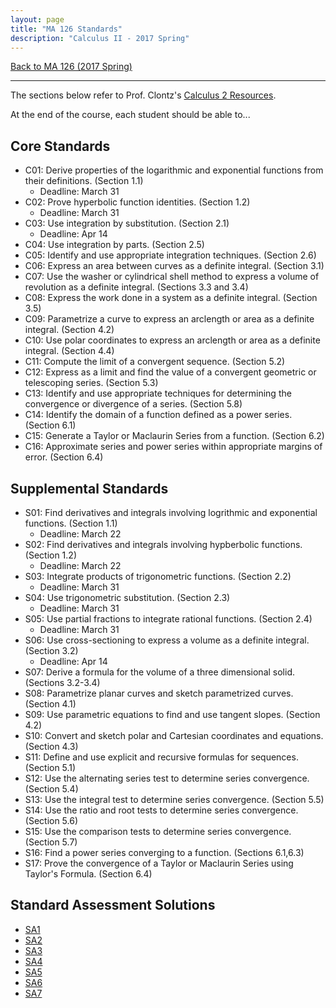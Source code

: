 ```yaml
---
layout: page
title: "MA 126 Standards"
description: "Calculus II - 2017 Spring"
---
```


[Back to MA 126 (2017 Spring)](..)

---

The sections below refer to Prof. Clontz's
[Calculus 2 Resources](/resources/calculus2/).

At the end of the course, each student should be able to...

## Core Standards

* C01: Derive properties of the logarithmic and exponential functions from their
       definitions. (Section 1.1)
    - Deadline: March 31
* C02: Prove hyperbolic function identities. (Section 1.2)
    - Deadline: March 31
* C03: Use integration by substitution. (Section 2.1)
    - Deadline: Apr 14
* C04: Use integration by parts. (Section 2.5)
* C05: Identify and use appropriate integration techniques. (Section 2.6)
* C06: Express an area between curves as a definite integral. (Section 3.1)
* C07: Use the washer or cylindrical shell method to express a volume of
       revolution as a definite integral. (Sections 3.3 and 3.4)
* C08: Express the work done in a system as a definite integral.
       (Section 3.5)
* C09: Parametrize a curve to express an arclength or area as a definite
       integral. (Section 4.2)
* C10: Use polar coordinates to express an arclength or area as a definite
       integral. (Section 4.4)
* C11: Compute the limit of a convergent sequence. (Section 5.2)
* C12: Express as a limit and find the value of a convergent geometric or
       telescoping series. (Section 5.3)
* C13: Identify and use appropriate techniques for determining the
       convergence or divergence of a series. (Section 5.8)
* C14: Identify the domain of a function defined as a power series.
       (Section 6.1)
* C15: Generate a Taylor or Maclaurin Series from a function. (Section 6.2)
* C16: Approximate series and power series within appropriate margins of error.
       (Section 6.4)

## Supplemental Standards

* S01: Find derivatives and integrals involving logrithmic and exponential
       functions. (Section 1.1)
    - Deadline: March 22
* S02: Find derivatives and integrals involving hypberbolic functions.
       (Section 1.2)
    - Deadline: March 22
* S03: Integrate products of trigonometric functions. (Section 2.2)
    - Deadline: March 31
* S04: Use trigonometric substitution. (Section 2.3)
    - Deadline: March 31
* S05: Use partial fractions to integrate rational functions.
       (Section 2.4)
    - Deadline: March 31
* S06: Use cross-sectioning to express a volume as a definite integral.
       (Section 3.2)
    - Deadline: Apr 14
* S07: Derive a formula for the volume of a three dimensional solid.
       (Sections 3.2-3.4)
* S08: Parametrize planar curves and sketch parametrized curves. (Section 4.1)
* S09: Use parametric equations to find and use tangent slopes. (Section 4.2)
* S10: Convert and sketch polar and Cartesian coordinates and equations.
       (Section 4.3)
* S11: Define and use explicit and recursive formulas for sequences.
       (Section 5.1)
* S12: Use the alternating series test to determine series convergence.
       (Section 5.4)
* S13: Use the integral test to determine series convergence. (Section 5.5)
* S14: Use the ratio and root tests to determine series convergence.
       (Section 5.6)
* S15: Use the comparison tests to determine series convergence. (Section 5.7)
* S16: Find a power series converging to a function. (Sections 6.1,6.3)
* S17: Prove the convergence of a Taylor or Maclaurin Series using Taylor's
       Formula. (Section 6.4)

## Standard Assessment Solutions

* [SA1](/classes/2017/01/ma126/pdf/sa1sol.pdf)
* [SA2](/classes/2017/01/ma126/pdf/sa2sol.pdf)
* [SA3](/classes/2017/01/ma126/pdf/sa3sol.pdf)
* [SA4](/classes/2017/01/ma126/pdf/sa4sol.pdf)
* [SA5](/classes/2017/01/ma126/pdf/sa5sol.pdf)
* [SA6](/classes/2017/01/ma126/pdf/sa6sol.pdf)
* [SA7](/classes/2017/01/ma126/pdf/sa7sol.pdf)

[usaonline]: https://ecampus.southalabama.edu/portal/site/4eed09d5-644d-44ed-985f-de0673e68b1a

[usacoursepolicies]: https://www.southalabama.edu/departments/academicaffairs/resources/policies/additionalacademiccoursepolicies.pdf

[text]: http://prof.clontz.org/resources/calculus2/

[calendar]: /classes/2017/01/ma126/calendar
